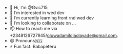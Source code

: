 - 👋 Hi, I’m @Gvic715
- 👀 I’m interested in wed dev
- 🌱 I’m currently learning front rnd wed dev
- 💞️ I’m looking to collaborate on ...
- 📫 How to reach me via +2348126727945/oluwadamilolaolayade@gmail.com.
- 😄 Pronouns🇳🇬
- ⚡ Fun fact: Babapeteru

<!---
Gvic715/Gvic715 is a ✨ special ✨ repository because its `README.md` (this file) appears on your GitHub profile.
You can click the Preview link to take a look at your changes.
--->
